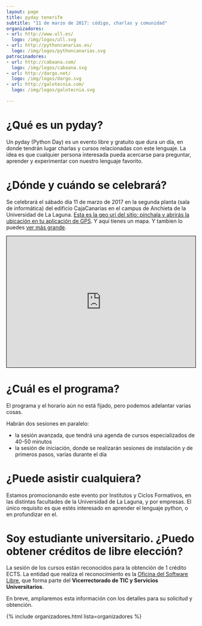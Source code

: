 ```yaml
---
layout: page
title: pyday tenerife
subtitle: "11 de marzo de 2017: código, charlas y comunidad"
organizadores:
- url: http://www.ull.es/
  logo: /img/logos/ull.svg
- url: http://pythoncanarias.es/
  logo: /img/logos/pythoncanarias.svg
patrocinadores:
- url: http://cabaana.com/
  logo: /img/logos/cabaana.svg
- url: http://dargo.net/
  logo: /img/logos/dargo.svg
- url: http://galotecnia.com/
  logo: /img/logos/galotecnia.svg
  
---
```


# ¿Qué es un pyday?

Un pyday (Python Day) es un evento libre y gratuito que dura un día, en donde
tendrán lugar charlas y cursos relacionadas con este lenguaje. La idea es que
cualquier persona interesada pueda acercarse para preguntar, aprender y
experimentar con nuestro lenguaje favorito.

# ¿Dónde y cuándo se celebrará?

Se celebrará el sábado día 11 de marzo de 2017 en la segunda planta (sala de
informática) del edificio CajaCanarias en el campus de Anchieta de la
Universidad de La Laguna. [Esta es la geo uri del sitio: pínchala y abrirás la
ubicación en tu aplicación de GPS](geo:28.48110,-16.32270?z=19). Y aquí tienes
un mapa. Y tambien lo puedes [ver más grande](http://www.openstreetmap.org/?mlat=28.48117&amp;mlon=-16.32274#map=19/28.48117/-16.32274&amp;layers=N).

<iframe width="100%" height="350" frameborder="0" scrolling="no" marginheight="0" marginwidth="0" src="http://www.openstreetmap.org/export/embed.html?bbox=-16.324329078197483%2C28.48029373939774%2C-16.32114797830582%2C28.48203835729741&amp;layer=mapnik&amp;marker=28.481166051950126%2C-16.322738528251648" style="border: 1px solid black"></iframe>


# ¿Cuál es el programa?

El programa y el horario aún no está fijado, pero podemos adelantar varias cosas.

Habrán dos sesiones en paralelo:

- la sesión avanzada, que tendrá una agenda de cursos especializados de 40-50 minutos
- la sesión de iniciación, donde se realizarán sesiones de instalación y de primeros pasos, varías durante el día

# ¿Puede asistir cualquiera?

Estamos promocionando este evento por Institutos y Ciclos Formativos, en las
distintas facultades de la Universidad de La Laguna, y por empresas. El único
requisito es que estés interesado en aprender el lenguaje python, o en
profundizar en el.

# Soy estudiante universitario. ¿Puedo obtener créditos de libre elección?

La sesión de los cursos están reconocidos para la obtención de 1 crédito ECTS.
La entidad que realiza el reconocimiento es la [Oficina del Software
Libre](http://www.osl.ull.es), que forma parte del **Vicerrectorado de TIC y
Servicios Universitarios**.

En breve, ampliaremos esta información con los detalles para su solicitud
y obtención.

{% include organizadores.html lista=organizadores %}

